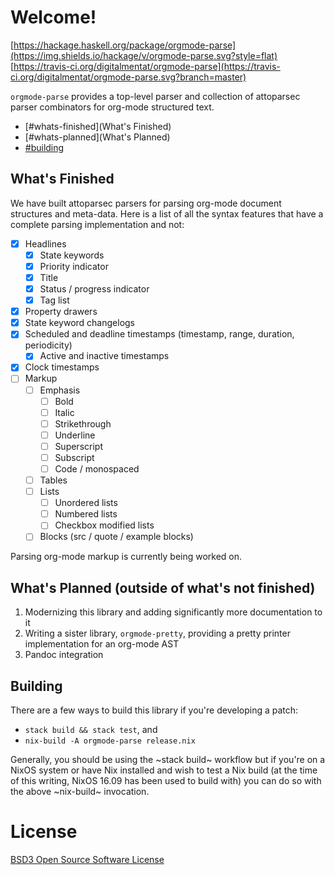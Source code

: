 # Welcome!
[https://hackage.haskell.org/package/orgmode-parse](https://img.shields.io/hackage/v/orgmode-parse.svg?style=flat)
[https://travis-ci.org/digitalmentat/orgmode-parse](https://travis-ci.org/digitalmentat/orgmode-parse.svg?branch=master)

`orgmode-parse` provides a top-level parser and collection of attoparsec parser
combinators for org-mode structured text.

- [#whats-finished](What's Finished)
- [#whats-planned](What's Planned)
- [#building](Building)
  
## What's Finished
We have built attoparsec parsers for parsing org-mode document structures and
meta-data. Here is a list of all the syntax features that have a complete
parsing implementation and not:

- [X] Headlines
  - [X] State keywords
  - [X] Priority indicator
  - [X] Title
  - [X] Status / progress indicator
  - [X] Tag list
- [X] Property drawers
- [X] State keyword changelogs
- [X] Scheduled and deadline timestamps (timestamp, range, duration, periodicity)
  - [X] Active and inactive timestamps
- [X] Clock timestamps
- [ ] Markup
  - [ ] Emphasis
    - [ ] Bold
    - [ ] Italic
    - [ ] Strikethrough
    - [ ] Underline
    - [ ] Superscript
    - [ ] Subscript
    - [ ] Code / monospaced
  - [ ] Tables
  - [ ] Lists
    - [ ] Unordered lists
    - [ ] Numbered lists
    - [ ] Checkbox modified lists
  - [ ] Blocks (src / quote / example blocks)

Parsing org-mode markup is currently being worked on.

## What's Planned (outside of what's not finished)
1. Modernizing this library and adding significantly more documentation to it
2. Writing a sister library, `orgmode-pretty`, providing a pretty printer
   implementation for an org-mode AST
3. Pandoc integration

## Building
There are a few ways to build this library if you're developing a patch:

- `stack build && stack test`, and
- `nix-build -A orgmode-parse release.nix`

Generally, you should be using the ~stack build~ workflow but if you're on a
NixOS system or have Nix installed and wish to test a Nix build (at the time of
this writing, NixOS 16.09 has been used to build with) you can do so with the
above ~nix-build~ invocation.

# License
[BSD3 Open Source Software License](https://github.com/digitalmentat/orgmode-parse/blob/master/LICENSE)
